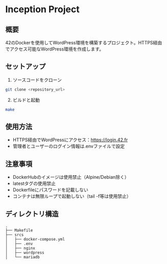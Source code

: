 # Inception Project

## 概要
42のDockerを使用してWordPress環境を構築するプロジェクト。HTTPS経由でアクセス可能なWordPress環境を作成します。

## セットアップ
1. ソースコードをクローン
```bash
git clone <repository_url>
```

2. ビルドと起動
```bash
make
```

## 使用方法
- HTTPS経由でWordPressにアクセス：https://login.42.fr
- 管理者とユーザーのログイン情報は.envファイルで設定

## 注意事項
- DockerHubのイメージは使用禁止（Alpine/Debian除く）
- latestタグの使用禁止
- Dockerfileにパスワードを記載しない
- コンテナは無限ループで起動しない（tail -f等は使用禁止）

## ディレクトリ構造
```
.
├── Makefile
├── srcs
│   ├── docker-compose.yml
│   ├── .env
│   ├── nginx
│   ├── wordpress
│   └── mariadb
```
